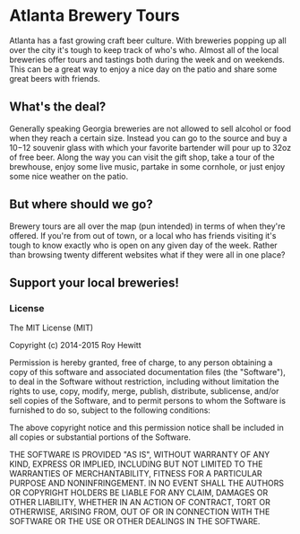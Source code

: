 # Atlanta Brewery Tours

Atlanta has a fast growing craft beer culture.  With breweries popping up all over the city it's tough to keep track of who's who.  Almost all of the local breweries offer tours and tastings both during the week and on weekends.  This can be a great way to enjoy a nice day on the patio and share some great beers with friends.

## What's the deal?

Generally speaking Georgia breweries are not allowed to sell alcohol or food when they reach a certain size.  Instead you can go to the source and buy a $10-$12 souvenir glass with which your favorite bartender will pour up to 32oz of free beer.  Along the way you can visit the gift shop, take a tour of the brewhouse, enjoy some live music, partake in some cornhole, or just enjoy some nice weather on the patio.

## But where should we go?

Brewery tours are all over the map (pun intended) in terms of when they're offered.  If you're from out of town, or a local who has friends visiting it's tough to know exactly who is open on any given day of the week.  Rather than browsing twenty different websites what if they were all in one place?

## Support your local breweries!


### License 

The MIT License (MIT)

Copyright (c) 2014-2015 Roy Hewitt

Permission is hereby granted, free of charge, to any person obtaining a copy
of this software and associated documentation files (the "Software"), to deal
in the Software without restriction, including without limitation the rights
to use, copy, modify, merge, publish, distribute, sublicense, and/or sell
copies of the Software, and to permit persons to whom the Software is
furnished to do so, subject to the following conditions:

The above copyright notice and this permission notice shall be included in all
copies or substantial portions of the Software.

THE SOFTWARE IS PROVIDED "AS IS", WITHOUT WARRANTY OF ANY KIND, EXPRESS OR
IMPLIED, INCLUDING BUT NOT LIMITED TO THE WARRANTIES OF MERCHANTABILITY,
FITNESS FOR A PARTICULAR PURPOSE AND NONINFRINGEMENT. IN NO EVENT SHALL THE
AUTHORS OR COPYRIGHT HOLDERS BE LIABLE FOR ANY CLAIM, DAMAGES OR OTHER
LIABILITY, WHETHER IN AN ACTION OF CONTRACT, TORT OR OTHERWISE, ARISING FROM,
OUT OF OR IN CONNECTION WITH THE SOFTWARE OR THE USE OR OTHER DEALINGS IN THE
SOFTWARE.